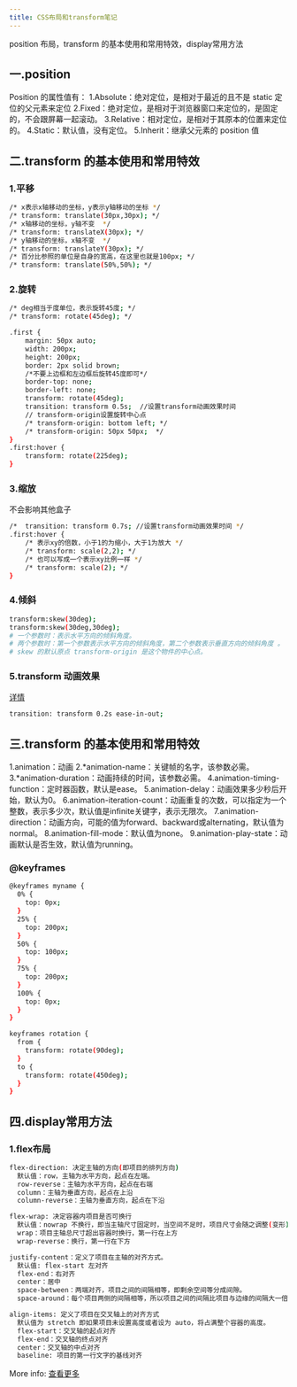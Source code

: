 ```yaml
---
title: CSS布局和transform笔记
---
```


position 布局，transform 的基本使用和常用特效，display常用方法

<!-- more -->

## 一.position

Position 的属性值有：
1.Absolute：绝对定位，是相对于最近的且不是 static 定位的父元素来定位
2.Fixed：绝对定位，是相对于浏览器窗口来定位的，是固定的，不会跟屏幕一起滚动。
3.Relative：相对定位，是相对于其原本的位置来定位的。
4.Static：默认值，没有定位。
5.Inherit：继承父元素的 position 值

## 二.transform 的基本使用和常用特效

### 1.平移

```bash
/* x表示x轴移动的坐标，y表示y轴移动的坐标 */
/* transform: translate(30px,30px); */
/* x轴移动的坐标，y轴不变  */
/* transform: translateX(30px); */
/* y轴移动的坐标，x轴不变  */
/* transform: translateY(30px); */
/* 百分比参照的单位是自身的宽高，在这里也就是100px; */
/* transform: translate(50%,50%); */
```

### 2.旋转

```bash
/* deg相当于度单位，表示旋转45度; */
/* transform: rotate(45deg); */
```

```bash
.first {
    margin: 50px auto;
    width: 200px;
    height: 200px;
    border: 2px solid brown;
    /*不要上边框和左边框后旋转45度即可*/
    border-top: none;
    border-left: none;
    transform: rotate(45deg);
    transition: transform 0.5s;  //设置transform动画效果时间
    // transform-origin设置旋转中心点
    /* transform-origin: bottom left; */
    /* transform-origin: 50px 50px;  */
}
.first:hover {
    transform: rotate(225deg);
}
```

### 3.缩放

不会影响其他盒子

```bash
/*  transition: transform 0.7s; //设置transform动画效果时间 */
.first:hover {
    /* 表示xy的倍数，小于1的为缩小，大于1为放大 */
    /* transform: scale(2,2); */
    /* 也可以写成一个表示xy比例一样 */
    /* transform: scale(2); */
}
```
### 4.倾斜
```bash
transform:skew(30deg);
transform:skew(30deg,30deg);
# 一个参数时：表示水平方向的倾斜角度。
# 两个参数时：第一个参数表示水平方向的倾斜角度，第二个参数表示垂直方向的倾斜角度 。
# skew 的默认原点 transform-origin 是这个物件的中心点。
```
### 5.transform 动画效果

[详情](https://code84.com/727426.html)
```bash
transition: transform 0.2s ease-in-out;
```

## 三.transform 的基本使用和常用特效
1.animation：动画
2.*animation-name：关键帧的名字，该参数必需。
3.*animation-duration：动画持续的时间，该参数必需。
4.animation-timing-function：定时器函数，默认是ease。
5.animation-delay：动画效果多少秒后开始，默认为0。
6.animation-iteration-count：动画重复的次数，可以指定为一个整数，表示多少次，默认值是infinite关键字，表示无限次。
7.animation-direction：动画方向，可能的值为forward、backward或alternating，默认值为normal。
8.animation-fill-mode：默认值为none。
9.animation-play-state：动画默认是否生效，默认值为running。

### @keyframes
```bash
@keyframes myname {
  0% {
    top: 0px;
  }
  25% {
    top: 200px;
  }
  50% {
    top: 100px;
  }
  75% {
    top: 200px;
  }
  100% {
    top: 0px;
  }
}
```
```bash
keyframes rotation {
  from {
    transform: rotate(90deg);
  }
  to {
    transform: rotate(450deg);
  }
}
```
## 四.display常用方法

### 1.flex布局
```bash
flex-direction: 决定主轴的方向(即项目的排列方向)
  默认值：row，主轴为水平方向，起点在左端。
  row-reverse：主轴为水平方向，起点在右端
  column：主轴为垂直方向，起点在上沿
  column-reverse：主轴为垂直方向，起点在下沿
```
```bash
flex-wrap: 决定容器内项目是否可换行
  默认值：nowrap 不换行，即当主轴尺寸固定时，当空间不足时，项目尺寸会随之调整(变形)而并不会挤到下一行。
  wrap：项目主轴总尺寸超出容器时换行，第一行在上方
  wrap-reverse：换行，第一行在下方
```
```bash
justify-content：定义了项目在主轴的对齐方式。
  默认值: flex-start 左对齐
  flex-end：右对齐
  center：居中
  space-between：两端对齐，项目之间的间隔相等，即剩余空间等分成间隙。
  space-around：每个项目两侧的间隔相等，所以项目之间的间隔比项目与边缘的间隔大一倍。(边0.5，间隔1)
```
```bash
align-items: 定义了项目在交叉轴上的对齐方式
  默认值为 stretch 即如果项目未设置高度或者设为 auto，将占满整个容器的高度。
  flex-start：交叉轴的起点对齐
  flex-end：交叉轴的终点对齐
  center：交叉轴的中点对齐
  baseline: 项目的第一行文字的基线对齐
```

More info: [查看更多](https://zhuanlan.zhihu.com/p/611136271)

